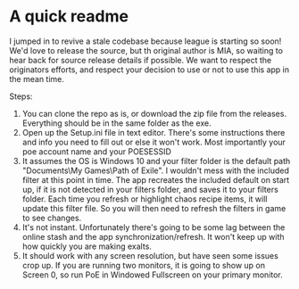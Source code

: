 # A quick readme
I jumped in to revive a stale codebase because league is starting so soon! We'd love to release the source, but th original author is MIA, so waiting to hear back for source release details if possible. We want to respect the originators efforts, and respect your decision to use or not to use this app in the mean time.

Steps:
1) You can clone the repo as is, or download the zip file from the releases. Everything should be in the same folder as the exe.
2) Open up the Setup.ini file in text editor. There's some instructions there and info you need to fill out or else it won't work. Most importantly your poe account name and your POESESSID
3) It assumes the OS is Windows 10 and your filter folder is the default path "Documents\My Games\Path of Exile". I wouldn't mess with the included filter at this point in time. The app recreates the included default on start up, if it is not detected in your filters folder, and saves it to your filters folder. Each time you refresh or highlight chaos recipe items, it will update this filter file. So you will then need to refresh the filters in game to see changes.
4) It's not instant. Unfortunately there's going to be some lag between the online stash and the app synchronization/refresh. It won't keep up with how quickly you are making exalts.
5) It should work with any screen resolution, but have seen some issues crop up. If you are running two monitors, it is going to show up on Screen 0, so run PoE in Windowed Fullscreen on your primary monitor.

